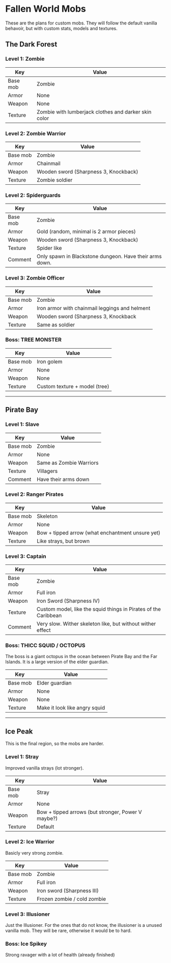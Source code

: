 # Fallen World Mobs

These are the plans for custom mobs. They will follow the default vanilla behavoir, but with custom stats, models and textures.

## The Dark Forest

### Level 1: Zombie

| Key  			| Value 												|
| ------------- | ------------- 										|
| Base mob  	| Zombie  												|
| Armor			| None  												|
| Weapon		| None  												|
| Texture  		| Zombie with lumberjack clothes and darker skin color  |

### Level 2: Zombie Warrior

| Key  			| Value									 |
| ------------- | ------------- 					 	 |
| Base mob  	| Zombie  								 |
| Armor  		| Chainmail  							 |
| Weapon 		| Wooden sword (Sharpness 3, Knockback)  |
| Texture  		| Zombie soldier  						 |

### Level 2: Spiderguards

| Key  			| Value 													|
| ------------- | ------------- 											|
| Base mob  	| Zombie  													|
| Armor  		| Gold (random, minimal is 2 armor pieces) 					|
| Weapon 		| Wooden sword (Sharpness 3, Knockback)  					|
| Texture  		| Spider like  												|
| Comment  		| Only spawn in Blackstone dungeon. Have their arms down. 	| 

### Level 3: Zombie Officer

| Key  			| Value 													|
| ------------- | ------------- 											|
| Base mob  	| Zombie  													|
| Armor  		| Iron armor with chainmail leggings and helment			|
| Weapon 		| Wooden sword (Sharpness 3, Knockback ||) 					|
| Texture  		| Same as soldier											|
	
### Boss: TREE MONSTER

| Key  			| Value 													|
| ------------- | ------------- 											|
| Base mob  	| Iron golem												|
| Armor  		| None														|
| Weapon 		| None									 					|
| Texture  		| Custom texture + model (tree)								|

-----

## Pirate Bay

### Level 1: Slave

| Key  			| Value 													|
| ------------- | ------------- 											|
| Base mob  	| Zombie  													|
| Armor  		| None														|
| Weapon 		| Same as Zombie Warriors				 					|
| Texture  		| Villagers													|
| Comment		| Have their arms down										| 

### Level 2: Ranger Pirates

| Key  			| Value 													|
| ------------- | ------------- 											|
| Base mob  	| Skeleton 													|
| Armor  		| None														|
| Weapon 		| Bow + tipped arrow (what enchantment unsure yet)			|
| Texture  		| Like strays, but brown									|

### Level 3: Captain

| Key  			| Value 															|
| ------------- | ------------- 													|
| Base mob  	| Zombie 															|
| Armor  		| Full iron 														|
| Weapon 		| Iron Sword (Sharpness IV)											|
| Texture  		| Custom model, like the squid things in Pirates of the Caribbean	|
| Comment		| Very slow. Wither skeleton like, but without wither effect		| 

### Boss: THICC SQUID / OCTOPUS

The boss is a giant octopus in the ocean between Pirate Bay and the Far Islands. It is a large version of the elder guardian.

| Key  			| Value 															|
| ------------- | ------------- 													|
| Base mob  	| Elder guardian													|
| Armor  		| None		 														|
| Weapon 		| None																|
| Texture  		| Make it look like angry squid										|

-----

## Ice Peak

This is the final region, so the mobs are harder.

### Level 1: Stray

Improved vanilla strays (lot stronger).

| Key  			| Value 															|
| ------------- | ------------- 													|
| Base mob  	| Stray																|
| Armor  		| None		 														|
| Weapon 		| Bow + tipped arrows (but stronger, Power V maybe?)				|
| Texture  		| Default															|

### Level 2: Ice Warrior

Basicly very strong zombie.

| Key  			| Value 															|
| ------------- | ------------- 													|
| Base mob  	| Zombie															|
| Armor  		| Full iron	 														|
| Weapon 		| Iron sword (Sharpness III)										|
| Texture  		| Frozen zombie / cold zombie										|

### Level 3: Illusioner

Just the Illusioner. For the ones that do not know, the illusioner is a unused vanilla mob. They will be rare, otherwise it would be to hard.

### Boss: Ice Spikey

Strong ravager with a lot of health (already finished)